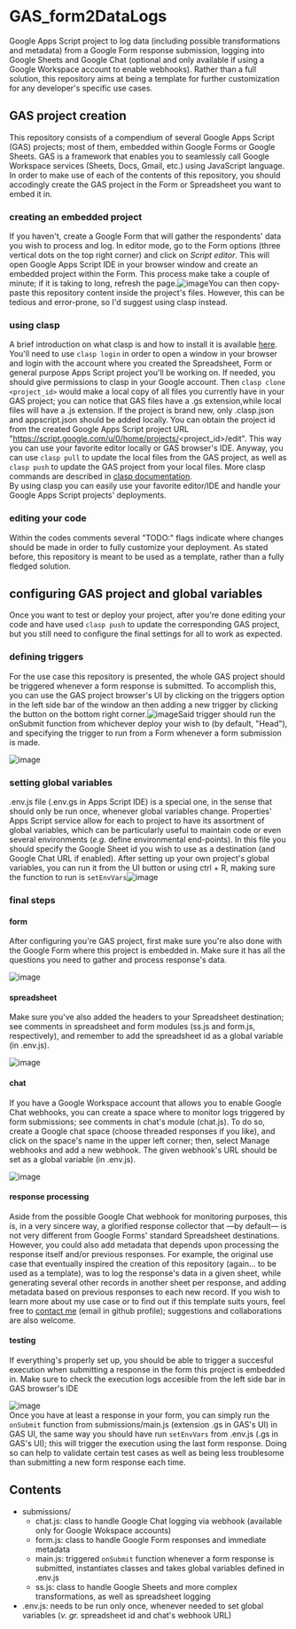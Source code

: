 # GAS_form2DataLogs
Google Apps Script project to log data (including possible transformations and metadata) from a Google Form response submission, logging into Google Sheets and Google Chat (optional and only available if using a Google Workspace account to enable webhooks). Rather than a full solution, this repository aims at being a template for further customization for any developer's specific use cases.
## GAS project creation
This repository consists of a compendium of several Google Apps Script (GAS) projects; most of them, embedded within Google Forms or Google Sheets. GAS is a framework that enables you to seamlessly call Google Workspace services (Sheets, Docs, Gmail, etc.) using JavaScript language. In order to make use of each of the contents of this repository, you should accodingly create the GAS project in the Form or Spreadsheet you want to embed it in.
### creating an embedded project
If you haven't, create a Google Form that will gather the respondents' data you wish to process and log. In editor mode, go to the Form options (three vertical dots on the top right corner) and click on *Script editor*. This will open Google Apps Script IDE in your browser window and create an embedded project within the Form. This process make take a couple of minute; if it is taking to long, refresh the page.![image](https://user-images.githubusercontent.com/89820099/177450072-dae902c3-d6e1-4438-8776-97734a27f0ea.png)You can then copy-paste this repository content inside the project's files. However, this can be tedious and error-prone, so  I'd suggest using clasp instead.
### using clasp
A brief introduction on what clasp is and how to install it is available [here](https://codelabs.developers.google.com/codelabs/clasp#0).  
You'll need to use `clasp login` in order to open a window in your browser and login with the account where you created the Spreadsheet, Form or general purpose Apps Script project you'll be working on. If needed, you should give permissions to clasp in your Google account. Then `clasp clone <project_id>` would make a local copy of all files you currently have in your GAS project; you can notice that GAS files have a .gs extension,while local files will have a .js extension. If the project is brand new, only .clasp.json and appscript.json should be added locally. You can obtain the project id from the created Google Apps Script project URL "https://script.google.com/u/0/home/projects/<project_id>/edit". This way you can use your favorite editor locally or GAS browser's IDE. Anyway, you can use `clasp pull` to update the local files from the GAS project, as well as `clasp push` to update the GAS project from your local files. More clasp commands are described in [clasp documentation](https://developers.google.com/apps-script/guides/clasp).  
By using clasp you can easily use your favorite editor/IDE and handle your Google Apps Script projects' deployments.
### editing your code
Within the codes comments several "TODO:" flags indicate where changes should be made in order to fully customize your deployment. As stated before, this repository is meant to be used as a template, rather than a fully fledged solution.
## configuring GAS project and global variables
Once you want to test or deploy your project, after you're done editing your code and have used `clasp push` to update the corresponding GAS project, but you still need to configure the final settings for all to work as expected.
### defining triggers
For the use case this repository is presented, the whole GAS project should be triggered whenever a form response is submitted. To accomplish this, you can use the GAS project browser's UI by clicking on the triggers option in the left side bar of the window an then adding a new trigger by clicking the button on the bottom right corner.![image](https://user-images.githubusercontent.com/89820099/177451173-b57e15be-0c07-4ce0-a7d9-57d1762acdce.png)Said trigger should run the onSubmit function from whichever deploy your wish to (by default, "Head"), and specifying the trigger to run from a Form whenever a form submission is made.  
  
![image](https://user-images.githubusercontent.com/89820099/177451601-01358385-e02a-4050-b204-aee67229f8bb.png)
### setting global variables
.env.js file (.env.gs in Apps Script IDE) is a special one, in the sense that should only be run once, whenever global variables change. Properties' Apps Script service allow for each to project to have its assortment of global variables, which can be particularly useful to maintain code or even several environments (*e.g.* define environmental end-points). In this file you should specify the Google Sheet id you wish to use as a destination (and Google Chat URL if enabled). After setting up your own project's global variables, you can run it from the UI button or using ctrl + R, making sure the function to run is `setEnvVars`![image](https://user-images.githubusercontent.com/89820099/177452674-28cb7157-df96-4142-8fe0-bbd7e467c219.png)
### final steps
#### form
After configuring you're GAS project, first make sure you're also done with the Google Form where this project is embedded in. Make sure it has all the questions you need to gather and process response's data.  
  
![image](https://user-images.githubusercontent.com/89820099/177453826-984bb301-4079-4ab5-89e3-5703e88db119.png)  
#### spreadsheet
Make sure you've also added the headers to your Spreadsheet destination; see comments in spreadsheet and form modules (ss.js and form.js, respectively), and remember to add the spreadsheet id as a global variable (in .env.js).  
  
![image](https://user-images.githubusercontent.com/89820099/177454232-d16f754b-e4c3-49da-8b62-9f54e4bbc529.png)  
#### chat
If you have a Google Workspace account that allows you to enable Google Chat webhooks, you can create a space where to monitor logs triggered by form submissions; see comments in chat's module (chat.js). To do so, create a Google chat space (choose threaded responses if you like), and click on the space's name in the upper left corner; then, select Manage webhooks and add a new webhook. The given webhook's URL should be set as a global variable (in .env.js).  
  
![image](https://user-images.githubusercontent.com/89820099/177456672-0170ab2b-0de5-47e6-9e34-7408ea7e5438.png) 

#### response processing
Aside from the possible Google Chat webhook for monitoring purposes, this is, in a very sincere way, a glorified response collector that —by default— is not very different from Google Forms' standard Spreadsheet destinations. However, you could also add metadata that depends upon processing the response itself and/or previous responses. For example, the original use case that eventually inspired the creation of this repository (again... to be used as a template), was to log the response's data in a given sheet, while generating several other records in another sheet per response, and adding metadata based on previous responses to each new record. If you wish to learn more about my use case or to find out if this template suits yours, feel free to [contact me](https://github.com/ipardogranillo) (email in github profile); suggestions and collaborations are also welcome.
#### testing
If everything's properly set up, you should be able to trigger a succesful execution when submitting a response in the form this project is embedded in. Make sure to check the execution logs accesible from the left side bar in GAS browser's IDE  
  
![image](https://user-images.githubusercontent.com/89820099/177457277-daf12c4d-77cd-41dd-a676-8aa4450f8a2a.png)  
Once you have at least a response in your form, you can simply run the `onSubmit` function from submissions/main.js (extension .gs in GAS's UI) in GAS UI, the same way you should have run `setEnvVars` from .env.js (.gs in GAS's UI); this will trigger the execution using the last form response. Doing so can help to validate certain test cases as well as being less troublesome than submitting a new form response each time.
## Contents
- submissions/
    - chat.js: class to handle Google Chat logging via webhook (available only for Google Wokspace accounts)
    - form.js: class to handle Google Form responses and immediate metadata
    - main.js: triggered `onSubmit` function whenever a form response is submitted, instantiates classes and takes global variables defined in .env.js
    - ss.js: class to handle Google Sheets and more complex transformations, as well as spreadsheet logging
- .env.js: needs to be run only once, whenever needed to set global variables (*v. gr.* spreadsheet id and chat's webhook URL)
